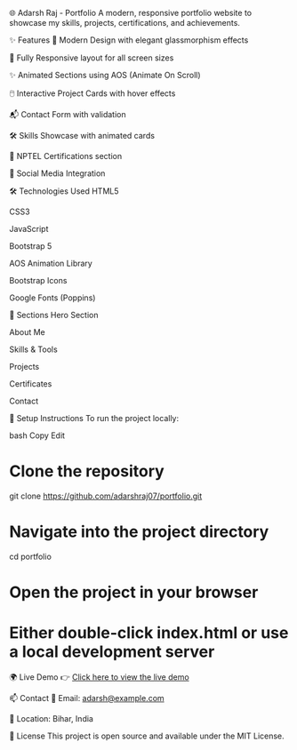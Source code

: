 🌐 Adarsh Raj - Portfolio
A modern, responsive portfolio website to showcase my skills, projects, certifications, and achievements.

✨ Features
🎨 Modern Design with elegant glassmorphism effects

📱 Fully Responsive layout for all screen sizes

✨ Animated Sections using AOS (Animate On Scroll)

🖱️ Interactive Project Cards with hover effects

📬 Contact Form with validation

🛠️ Skills Showcase with animated cards

📜 NPTEL Certifications section

🔗 Social Media Integration

🛠️ Technologies Used
HTML5

CSS3

JavaScript

Bootstrap 5

AOS Animation Library

Bootstrap Icons

Google Fonts (Poppins)

📂 Sections
Hero Section

About Me

Skills & Tools

Projects

Certificates

Contact

🚀 Setup Instructions
To run the project locally:

bash
Copy
Edit
# Clone the repository
git clone https://github.com/adarshraj07/portfolio.git

# Navigate into the project directory
cd portfolio

# Open the project in your browser
# Either double-click index.html or use a local development server
🌍 Live Demo
👉 [Click here to view the live demo](https://adarshraj07.github.io/portfolio/)


📫 Contact
📧 Email: adarsh@example.com

📍 Location: Bihar, India

📄 License
This project is open source and available under the MIT License.
